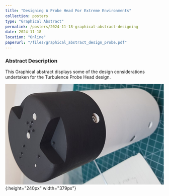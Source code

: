 ```yaml
---
title: "Designing A Probe Head For Extreme Environments"
collection: posters
type: "Graphical Abstract"
permalink: /posters/2024-11-18-graphical-abstract-designing
date: 2024-11-18
location: "Online"
paperurl: "/files/graphical_abstract_design_probe.pdf"
---
```


### Abstract Description

This Graphical abstract displays some of the design considerations undertaken for the Turbulence Probe Head design.

![Turbulence Probe Head](/images/turb_probe_photo_90.jpg){:height="240px" width="379px"}
